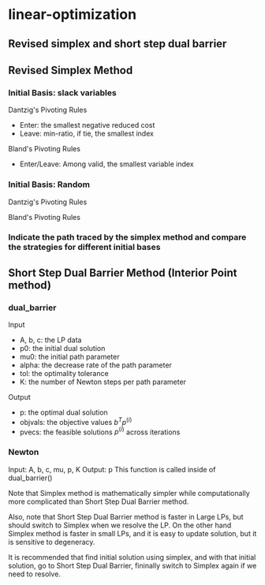 # linear-optimization

## Revised simplex and short step dual barrier

## Revised Simplex Method

### Initial Basis: slack variables

Dantzig's Pivoting Rules

  - Enter: the smallest negative reduced cost
  - Leave: min-ratio, if tie, the smallest index

Bland's Pivoting Rules

  - Enter/Leave: Among valid, the smallest variable index

### Initial Basis: Random 

Dantzig's Pivoting Rules

Bland's Pivoting Rules

### Indicate the path traced by the simplex method and compare the strategies for different initial bases

## Short Step Dual Barrier Method (Interior Point method)
### dual_barrier
Input
  - A, b, c: the LP data
  - p0: the initial dual solution
  - mu0: the initial path parameter
  - alpha: the decrease rate of the path parameter
  - tol: the optimality tolerance
  - K: the number of Newton steps per path parameter

Output
  - p: the optimal dual solution
  - objvals: the objective values $b^Tp^{(i)}$
  - pvecs: the feasible solutions $p^{(i)}$ across iterations

### Newton
Input: A, b, c, mu, p, K
Output: p
This function is called inside of dual_barrier()

Note that Simplex method is mathematically simpler while computationally more complicated than Short Step Dual Barrier method. 

Also, note that Short Step Dual Barrier method is faster in Large LPs, but should switch to Simplex when we resolve the LP. 
On the other hand Simplex method is faster in small LPs, and it is easy to update solution, but it is sensitive to degeneracy. 

It is recommended that find initial solution using simplex, and with that initial solution, go to Short Step Dual Barrier, fininally switch to Simplex again if we need to resolve. 
